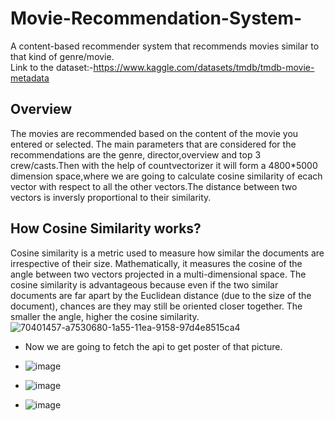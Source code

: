 # Movie-Recommendation-System-

A content-based recommender system that recommends movies similar to that kind of genre/movie.<br>
Link to the dataset:-https://www.kaggle.com/datasets/tmdb/tmdb-movie-metadata

## Overview
The movies are recommended based on the content of the movie you entered or selected. The main parameters that are considered for the recommendations are the genre,
director,overview and top 3 crew/casts.Then with the help of countvectorizer it will form a 4800*5000 dimension space,where we are going to calculate cosine similarity of ecach vector 
with respect to all the other vectors.The distance between two vectors is inversly proportional to their similarity.

## How Cosine Similarity works?
Cosine similarity is a metric used to measure how similar the documents are irrespective of their size.
Mathematically, it measures the cosine of the angle between two vectors projected in a multi-dimensional space.
The cosine similarity is advantageous because even if the two similar documents are far apart by the Euclidean distance (due to the size of the document), 
chances are they may still be oriented closer together. The smaller the angle, higher the cosine similarity.
![70401457-a7530680-1a55-11ea-9158-97d4e8515ca4](https://user-images.githubusercontent.com/68815179/199078322-f405f453-52cd-409d-8a35-b59224a56e9e.png)

- Now we are going to fetch the api to get poster of that picture.

- ![image](https://user-images.githubusercontent.com/68815179/199079501-6c1c4579-995f-4cc3-a086-f7de03772394.png)
- ![image](https://user-images.githubusercontent.com/68815179/199079657-d68f46e7-350f-4f71-a989-9770cc2c5e76.png)
- ![image](https://user-images.githubusercontent.com/68815179/199079726-43a84890-ef77-4025-a2d1-aab86ba29132.png)

